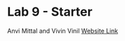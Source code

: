 # Lab 9 - Starter
Anvi Mittal and Vivin Vinil
[Website Link](https://anvimittal.github.io/Lab9_Starter/)